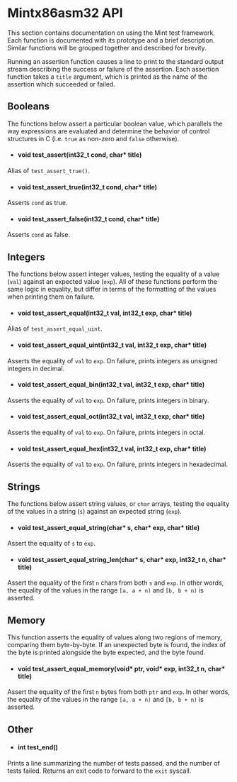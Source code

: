 # Mintx86asm32 API

This section contains documentation on using the Mint test framework. Each function is documented with its prototype and a brief description. Similar functions will be grouped together and described for brevity.

Running an assertion function causes a line to print to the standard output stream describing the success or failure of the assertion. Each assertion function takes a `title` argument, which is printed as the name of the assertion which succeeded or failed.

## Booleans

The functions below assert a particular boolean value, which parallels the way expressions are evaluated and determine the behavior of control structures in C (i.e. `true` as non-zero and `false` otherwise).

- #### void test\_assert(int32\_t cond, char\* title)

Alias of `test_assert_true()`.

- #### void test\_assert\_true(int32\_t cond, char\* title)

Asserts `cond` as true.

- #### void test\_assert\_false(int32\_t cond, char\* title)

Asserts `cond` as false.

## Integers

The functions below assert integer values, testing the equality of a value (`val`) against an expected value (`exp`). All of these functions perform the same logic in equality, but differ in terms of the formatting of the values when printing them on failure.

- #### void test\_assert\_equal(int32\_t val, int32\_t exp, char\* title)

Alias of `test_assert_equal_uint`.

- #### void test\_assert\_equal\_uint(int32\_t val, int32\_t exp, char\* title)

Asserts the equality of `val` to `exp`. On failure, prints integers as unsigned integers in decimal.

- #### void test\_assert\_equal\_bin(int32\_t val, int32\_t exp, char\* title)

Asserts the equality of `val` to `exp`. On failure, prints integers in binary.

- #### void test\_assert\_equal\_oct(int32\_t val, int32\_t exp, char\* title)

Asserts the equality of `val` to `exp`. On failure, prints integers in octal.

- #### void test\_assert\_equal\_hex(int32\_t val, int32\_t exp, char\* title)

Asserts the equality of `val` to `exp`. On failure, prints integers in hexadecimal.

## Strings

The functions below assert string values, or `char` arrays, testing the equality of the values in a string (`s`) against an expected string (`exp`).

- #### void test\_assert\_equal\_string(char\* s, char\* exp, char\* title)

Assert the equality of `s` to `exp`.

- #### void test\_assert\_equal\_string\_len(char\* s, char\* exp, int32\_t n, char\* title)

Assert the equality of the first `n` chars from both `s` and `exp`. In other words, the equality of the values in the range `[a, a + n)` and `[b, b + n)` is asserted.

## Memory

This function asserts the equality of values along two regions of memory, comparing them byte-by-byte. If an unexpected byte is found, the index of the byte is printed alongside the byte expected, and the byte found.

- #### void test\_assert\_equal\_memory(void\* ptr, void\* exp, int32\_t n, char\* title)

Assert the equality of the first `n` bytes from both `ptr` and `exp`. In other words, the equality of the values in the range `[a, a + n)` and `[b, b + n)` is asserted.

## Other

- #### int test\_end()

Prints a line summarizing the number of tests passed, and the number of tests failed. Returns an exit code to forward to the `exit` syscall.
